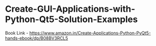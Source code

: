 # Create-GUI-Applications-with-Python-Qt5-Solution-Examples
Book Link - https://www.amazon.in/Create-Applications-Python-PyQt5-hands-ebook/dp/B08BV3RCL5

